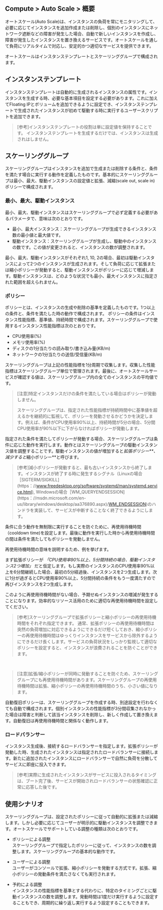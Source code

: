 ## Compute > Auto Scale > 概要

オートスケール(Auto Scale)は、インスタンスの負荷を常にモニタリングして、必要に応じてインスタンスを追加作成または削除し、個別のインスタンスにネットワーク遮断などの障害が発生した場合、自動で新しいインスタンスを作成し、障害が発生したインスタンスを置き換えるサービスです。オートスケールを通して負荷にリアルタイムで対応し、安定的かつ適切なサービスを提供できます。

オートスケールはインスタンステンプレートとスケーリンググループで構成されます。

## インスタンステンプレート
インスタンステンプレートは自動的に生成されるインスタンスの属性です。インスタンスを生成する時、必要な基本項目を設定する必要があります。これに加えてFloating IPとボリュームを追加できるように設定でき、インスタンステンプレートで生成されたインスタンスが初めて駆動する時に実行するユーザースクリプトを追加できます。

> [参考]インスタンステンプレートの役割は単に設定値を保持することです。
> インスタンステンプレートを生成するだけでは、インスタンスは生成されはしません。

## スケーリンググループ
スケーリンググループはインスタンスを追加で生成または削除する条件と、条件を満たす場合に実行する動作を定義したものです。基本的にスケーリンググループは最小、最大、駆動インスタンスの設定値と拡張、減縮(scale out, scale in)ポリシーで構成されます。

### 最小、最大、駆動インスタンス
最小、最大、駆動インスタンスはスケーリンググループで必ず定義する必要があるパラメータで、意味は次のとおりです。

- 最小、最大インスタンス：スケーリンググループが生成できるインスタンス数の最小値と最大値です。
- 駆動インスタンス：スケーリンググループが生成し、駆動中のインスタンスの数です。この値が変更されると、インスタンスの数が調整されます。

最小、最大、駆動インスタンスがそれぞれ1, 10, 2の場合、最初は駆動インスタンスによって2つのインスタンスが生成されます。そして負荷に応じて拡張または縮小ポリシーが発動すると、駆動インスタンスがポリシーに応じて増減します。駆動インスタンスは、どのような状況でも最小、最大インスタンスに指定された範囲を超えられません。

### ポリシー
ポリシーとは、インスタンスの生成や削除の基準を定義したものです。1つ以上の条件と、条件を満たした時の動作で構成されます。
ポリシーの条件はインスタンス性能指標、基準値、持続時間で構成されます。スケーリンググループで使用するインスタンス性能指標は次のとおりです。

- CPU使用率(%)
- メモリ使用率(%)
- ディスクの1分当たりの読み取り/書き込み量(KB/m)
- ネットワークの1分当たりの送信/受信量(KB/m)

スケーリンググループは上記の性能指標を1分周期で収集します。収集した性能指標はスケーリンググループ単位で管理されます。最後に、オートスケールサービスが確認する値は、スケーリンググループ内の全てのインスタンスの平均値です。

> [注意]特定インスタンスだけの条件を満たしている場合はポリシーが発動しません。
>
> スケーリンググループは、指定された性能指標が持続時間中に基準値を超えるかを継続的に監視して、ポリシーを発動させるかどうかを決定します。例えば、条件がCPU使用率90%以上、持続時間が5分の場合、5分間CPU使用率が90%以下に下がらなければポリシーが発動します。

指定された条件を満たしてポリシーが発動する場合、スケーリンググループは条件に応じた動作を実行します。動作とはスケーリンググループの駆動インスタンス値を調整することです。駆動インスタンスの値が増加すると*拡張ポリシー**、減少すると*縮小ポリシー**と呼びます。

> [参考]減小ポリシーが発動すると、最も古いインスタンスから終了します。インスタンスが終了する時に発生するシグナル（Linuxの場合［SIGTERM/SIGKILL](https：//www.freedesktop.org/software/systemd/man/systemd.service.html), Windowsの場合［WM_QUERYENDSESSION](https：//msdn.microsoft.com/en-us/library/windows/desktop/aa376890.aspx)/[WM_ENDSESSION](https：//msdn.microsoft.com/en-us/library/windows/desktop/aa376889.aspx))のハンドラを実装して、サービスが中断することなく終了できるようにします。

条件に合う動作を無制限に実行することを防ぐために、再使用待機時間（cooldown time)を設定します。最後に動作を実行した時から再使用待機時間の間は条件を満たしてもポリシーを発動しません。

再使用待機時間の意味を説明するため、例を挙げます。

まず拡張ポリシーが _「CPU使用率90%以上、5分間持続の場合、駆動インスタンス2つ増加」_ だと仮定します。もし実際のインスタンスのCPU使用率90%以上を6分間継続した場合、最初の5分経過後、インスタンスを2つ生成します。次に1分が過ぎるとCPU使用率90%以上、5分間持続の条件をもう一度満たすので再びインスタンスを2つ生成します。

このように再使用待機時間がない場合、予期せぬインスタンスの増減が発生することになります。効率的なリソース活用のために適切な再使用待機時間を設定してください。

> [参考]スケーリンググループで拡張ポリシーと縮小ポリシーの再使用待機時間をそれぞれ指定できます。
> 通常、拡張ポリシーの再使用待機時間は突然の負荷増加に対応できるようにできるだけ短くしておき、縮小ポリシーの再使用待機時間はゆっくりインスタンスをサービスから除外するようにできるだけ長くします。サービスの負荷状況をしっかり監視して適切なポリシーを設定すると、インスタンスが浪費されることを防ぐことができます。

<br>

> [注意]拡張/縮小ポリシーが同時に発動することを防ぐため、スケーリンググループにも再使用待機時間があります。スケーリンググループの再使用待機時間は拡張、縮小ポリシーの再使用待機時間のうち、小さい値になります。

自動復旧ポリシーは、スケーリンググループを作成する時、別途設定を行わなくても自動で構成されます。個別インスタンスの性能指標が3分間収集されなかった場合は障害と判断して該当インスタンスを削除し、新しく作成して置き換えます。自動復旧は再使用待機時間と関係なく動作します。

### ロードバランサー
インスタンス生成後、接続するロードバランサーを指定します。拡張ポリシーが発動した時、生成されたインスタンスは指定されたロードバランサーに接続します。新たに追加されたインスタンスにロードバランサーで自然に負荷を分散してサービスに即座に投入できます。

> [参考]実際に生成されたインスタンスがサービスに投入されるタイミングは、ブート完了後、サービスが開始されロードバランサーの状態確認に正常に応答した後です。

## 使用シナリオ
スケーリンググループは、設定されたポリシーに従って自動的に拡張または減縮します。しかし必要に応じてユーザーが明示的に駆動インスタンスを調整できます。オートスケールでサポートしている調整の種類は次のとおりです。

- ポリシーによる調整<br>
  スケーリンググループで指定したポリシーに従って、インスタンスの数を調整します。スケーリンググループの基本的な動作です。

- ユーザーによる調整<br>
  ユーザーがコンソールで拡張、縮小ポリシーを発動する方式です。拡張、縮小ポリシーの発動条件を満たさなくても実行されます。

- 予約による調整<br>
  インスタンスの性能指標を基準とする代わりに、特定のタイミングごとに駆動インスタンスの数を調整します。発動時間は1度だけ実行するように設定することもでき、周期的に繰り返し実行するよう設定することもできます。

